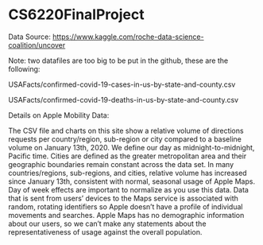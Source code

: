 # CS6220FinalProject

Data Source: https://www.kaggle.com/roche-data-science-coalition/uncover

Note: two datafiles are too big to be put in the github, these are the following:

USAFacts/confirmed-covid-19-cases-in-us-by-state-and-county.csv

USAFacts/confirmed-covid-19-deaths-in-us-by-state-and-county.csv

Details on Apple Mobility Data:

The CSV file and charts on this site show a relative volume of directions requests per country/region, sub-region or city compared to a baseline volume on January 13th, 2020. We define our day as midnight-to-midnight, Pacific time. Cities are defined as the greater metropolitan area and their geographic boundaries remain constant across the data set. In many countries/regions, sub-regions, and cities, relative volume has increased since January 13th, consistent with normal, seasonal usage of Apple Maps. Day of week effects are important to normalize as you use this data. Data that is sent from users’ devices to the Maps service is associated with random, rotating identifiers so Apple doesn’t have a profile of individual movements and searches. Apple Maps has no demographic information about our users, so we can’t make any statements about the representativeness of usage against the overall population.
